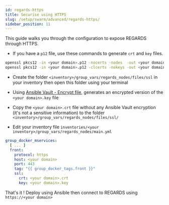 ```yaml
---
id: regards-https
title: Securise using HTTPS
slug: /setup/swarm/advanced/regards-https/
sidebar_position: 11
---
```


This guide walks you through the configuration to expose REGARDS through HTTPS.

- If you have a `p12` file, use these commands to generate `crt` and `key` files.

```bash
openssl pkcs12 -in <your domain>.p12 -nocerts -nodes  -out <your domain>.key
openssl pkcs12 -in <your domain>.p12 -clcerts -nokeys -out <your domain>.crt 
```

- Create the folder `<inventory>/group_vars/regards_nodes/files/ssl` in your inventory then open this folder using your
  terminal

- Using [Ansible Vault - Encrypt file](ansible-vault.md#encrypt-file), generates an encrypted version of
  the `<your domain>.key` file
- Copy the `<your domain>.crt` file without any Ansible Vault encryption (it's not a sensitive information) to the
  folder `<inventory>/group_vars/regards_nodes/files/ssl/`
- Edit your inventory file `inventories/<your inventory>/group_vars/regards_nodes/main.yml`

```yaml
group_docker_mservices:
  [ ... ]
  front:
    protocol: https
    host: <your domain>
    port: 443
    tag: "{{ group_docker_tags.front }}"
    ssl:
      crt: <your domain>.crt
      key: <your domain>.key
```

That's it ! Deploy using Ansible then connect to REGARDS using `https://<your domain>`
